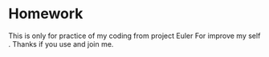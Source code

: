 # Homework
This is only for practice of my coding from project Euler For improve my self . Thanks if you use and join me.
